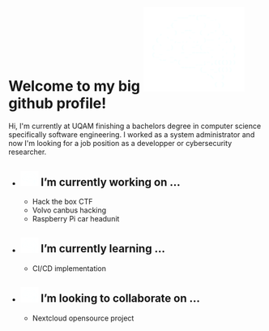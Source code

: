 # Welcome to my big <img src="isolatedbrain.svg" alt="drawing" width="200"/> github profile!

Hi, I'm currently at UQAM finishing a bachelors degree in computer science specifically software engineering. I worked as a system administrator and now I'm looking for a job position as a developper or cybersecurity researcher. 

- <img src="isolatedbrain.svg" alt="drawing" width="35"/> I’m currently working on ...
    -
    - Hack the box CTF
    - Volvo canbus hacking
    - Raspberry Pi car headunit

- <img src="isolatedbrain.svg" alt="drawing" width="35"/> I’m currently learning ...
    -
    - CI/CD implementation

- <img src="isolatedbrain.svg" alt="drawing" width="35"/> I’m looking to collaborate on ...
    -
    - Nextcloud opensource project

